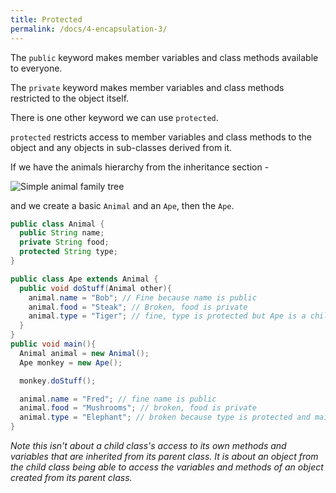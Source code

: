 ```yaml
---
title: Protected 
permalink: /docs/4-encapsulation-3/
---
```


The `public` keyword makes member variables and class methods available to everyone.  

The `private` keyword makes member variables and class methods restricted to the object itself.  

There is one other keyword we can use `protected`.  

`protected` restricts access to member variables and class methods to the object and any objects in sub-classes derived from it.  

If we have the animals hierarchy from the inheritance section - 

![Simple animal family tree](https://ysjprog2.netlify.app/assets/img/topics/5inherit/animaltree.png)

and we create a basic `Animal` and an `Ape`, then the `Ape`.

```java
public class Animal {
  public String name;
  private String food;
  protected String type;
}

public class Ape extends Animal {
  public void doStuff(Animal other){
    animal.name = "Bob"; // Fine because name is public
    animal.food = "Steak"; // Broken, food is private
    animal.type = "Tiger"; // fine, type is protected but Ape is a child class of Animal
  }
}
public void main(){
  Animal animal = new Animal();
  Ape monkey = new Ape();

  monkey.doStuff();

  animal.name = "Fred"; // fine name is public
  animal.food = "Mushrooms"; // broken, food is private
  animal.type = "Elephant"; // broken because type is protected and main isn't a child class of animal.
}
```

*Note this isn't about a child class's access to its own methods and variables that are inherited from its parent class. It is about an object from the child class being able to access the variables and methods of an object created from its parent class.*

